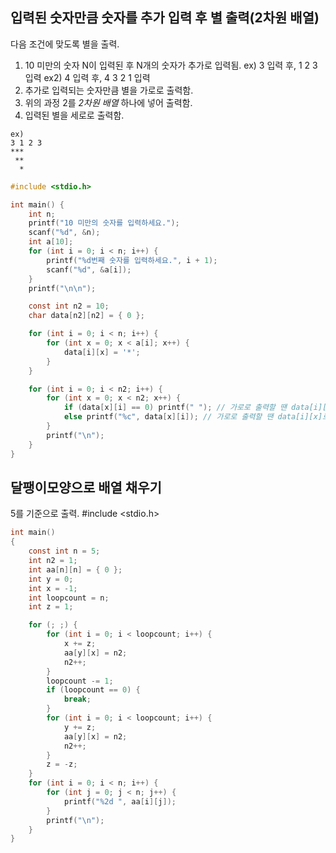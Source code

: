 입력된 숫자만큼 숫자를 추가 입력 후 별 출력(2차원 배열)
--------------------------------------------------------

다음 조건에 맞도록 별을 출력.
1. 10 미만의 숫자 N이 입력된 후 N개의 숫자가 추가로 입력됨. ex) 3 입력 후, 1 2 3 입력 ex2) 4 입력 후, 4 3 2 1 입력
2. 추가로 입력되는 숫자만큼 별을 가로로 출력함.
3. 위의 과정 2를 *2차원 배열* 하나에 넣어 출력함.
4. 입력된 별을 세로로 출력함.
```
ex)
3 1 2 3
***
 **
  *
```  
```c
#include <stdio.h>

int main() {
	int n;
	printf("10 미만의 숫자를 입력하세요.");
	scanf("%d", &n);
	int a[10];
	for (int i = 0; i < n; i++) {
		printf("%d번째 숫자를 입력하세요.", i + 1);
		scanf("%d", &a[i]);
	}
	printf("\n\n");

	const int n2 = 10;
	char data[n2][n2] = { 0 };

	for (int i = 0; i < n; i++) {
		for (int x = 0; x < a[i]; x++) {
			data[i][x] = '*';
		}
	}

	for (int i = 0; i < n2; i++) {
		for (int x = 0; x < n2; x++) {
			if (data[x][i] == 0) printf(" "); // 가로로 출력할 땐 data[i][x]로 바꾼다.
			else printf("%c", data[x][i]); // 가로로 출력할 땐 data[i][x]로 바꾼다.
		}
		printf("\n");
	}
}
```
## 달팽이모양으로 배열 채우기
5를 기준으로 출력.
#include <stdio.h>
```c
int main()
{
	const int n = 5;
	int n2 = 1;
	int aa[n][n] = { 0 };
	int y = 0;
	int x = -1;
	int loopcount = n;
	int z = 1;

	for (; ;) {
		for (int i = 0; i < loopcount; i++) {
			x += z;
			aa[y][x] = n2;
			n2++;
		}
		loopcount -= 1;
		if (loopcount == 0) {
			break;
		}
		for (int i = 0; i < loopcount; i++) {
			y += z;
			aa[y][x] = n2;
			n2++;
		}
		z = -z;
	}
	for (int i = 0; i < n; i++) {
		for (int j = 0; j < n; j++) {
			printf("%2d ", aa[i][j]);
		}
		printf("\n");
	}
}
```
